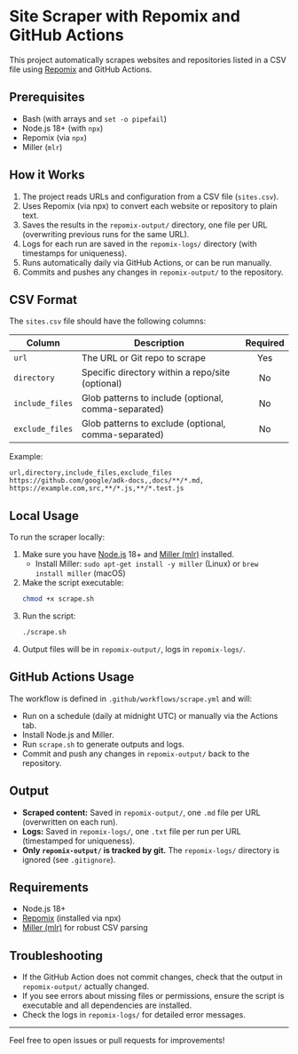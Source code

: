 # Site Scraper with Repomix and GitHub Actions

This project automatically scrapes websites and repositories listed in a CSV file using [Repomix](https://www.npmjs.com/package/repomix) and GitHub Actions.

## Prerequisites

- Bash (with arrays and `set -o pipefail`)
- Node.js 18+ (with `npx`)
- Repomix (via `npx`)
- Miller (`mlr`)

## How it Works

1. The project reads URLs and configuration from a CSV file (`sites.csv`).
2. Uses Repomix (via npx) to convert each website or repository to plain text.
3. Saves the results in the `repomix-output/` directory, one file per URL (overwriting previous runs for the same URL).
4. Logs for each run are saved in the `repomix-logs/` directory (with timestamps for uniqueness).
5. Runs automatically daily via GitHub Actions, or can be run manually.
6. Commits and pushes any changes in `repomix-output/` to the repository.

## CSV Format

The `sites.csv` file should have the following columns:

| Column           | Description                                          | Required |
|------------------|------------------------------------------------------|:--------:|
| `url`            | The URL or Git repo to scrape                        | Yes      |
| `directory`      | Specific directory within a repo/site (optional)     | No       |
| `include_files`  | Glob patterns to include (optional, comma-separated) | No       |
| `exclude_files`  | Glob patterns to exclude (optional, comma-separated) | No       |

Example:
```
url,directory,include_files,exclude_files
https://github.com/google/adk-docs,,docs/**/*.md,
https://example.com,src,**/*.js,**/*.test.js
```

## Local Usage

To run the scraper locally:

1. Make sure you have [Node.js](https://nodejs.org/) 18+ and [Miller (mlr)](https://miller.readthedocs.io/en/latest/) installed.
   - Install Miller: `sudo apt-get install -y miller` (Linux) or `brew install miller` (macOS)
2. Make the script executable:
   ```bash
   chmod +x scrape.sh
   ```
3. Run the script:
   ```bash
   ./scrape.sh
   ```
4. Output files will be in `repomix-output/`, logs in `repomix-logs/`.

## GitHub Actions Usage

The workflow is defined in `.github/workflows/scrape.yml` and will:
- Run on a schedule (daily at midnight UTC) or manually via the Actions tab.
- Install Node.js and Miller.
- Run `scrape.sh` to generate outputs and logs.
- Commit and push any changes in `repomix-output/` back to the repository.

## Output

- **Scraped content:** Saved in `repomix-output/`, one `.md` file per URL (overwritten on each run).
- **Logs:** Saved in `repomix-logs/`, one `.txt` file per run per URL (timestamped for uniqueness).
- **Only `repomix-output/` is tracked by git.** The `repomix-logs/` directory is ignored (see `.gitignore`).

## Requirements

- Node.js 18+
- [Repomix](https://www.npmjs.com/package/repomix) (installed via npx)
- [Miller (mlr)](https://miller.readthedocs.io/en/latest/) for robust CSV parsing

## Troubleshooting

- If the GitHub Action does not commit changes, check that the output in `repomix-output/` actually changed.
- If you see errors about missing files or permissions, ensure the script is executable and all dependencies are installed.
- Check the logs in `repomix-logs/` for detailed error messages.

---

Feel free to open issues or pull requests for improvements! 